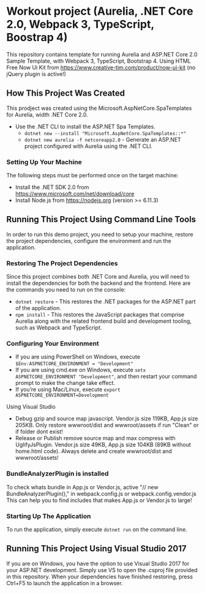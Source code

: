 # Workout project (Aurelia, .NET Core 2.0, Webpack 3, TypeScript, Boostrap 4)

This repository contains template for running Aurelia and ASP.NET Core 2.0 Sample Template, with Webpack 3, TypeScript, Bootstrap 4.
Using HTML Free Now Ui Kit from https://www.creative-tim.com/product/now-ui-kit (no jQuery plugin is active!)

## How This Project Was Created

This prodject was created using the Microsoft.AspNetCore.SpaTemplates for Aurelia, width .NET Core 2.0.
* Use the .NET CLI to install the ASP.NET Spa Templates. 
  * `dotnet new --install "Microsoft.AspNetCore.SpaTemplates::*"`
  * `dotnet new aurelia -f netcoreapp2.0` - Generate an ASP.NET project configured with Aurelia using the .NET CLI.

### Setting Up Your Machine

The following steps must be performed once on the target machine:

* Install the .NET SDK 2.0 from https://www.microsoft.com/net/download/core
* Install Node.js from https://nodejs.org (version >= 6.11.3)

## Running This Project Using Command Line Tools

In order to run this demo project, you need to setup your machine, restore the project dependencies, configure the environment and run the application.

###  Restoring The Project Dependencies

Since this project combines both .NET Core and Aurelia, you will need to install the dependencies for both the backend and the frontend. Here are the commands you need to run on the console:

* `dotnet restore` - This restores the .NET packages for the ASP.NET part of the application.
* `npm install` - This restores the JavaScript packages that comprise Aurelia along with the related frontend build and development tooling, such as Webpack and TypeScript.

### Configuring Your Environment

* If you are using PowerShell on Windows, execute `$Env:ASPNETCORE_ENVIRONMENT = "Development"`
* If you are using cmd.exe on Windows, execute `setx ASPNETCORE_ENVIRONMENT "Development"`, and then restart your command prompt to make the change take effect.
* If you’re using Mac/Linux, execute `export ASPNETCORE_ENVIRONMENT=Development`

Using Visual Studio
* Debug gzip and source map javascript. Vendor.js size 119KB, App.js size 205KB. Only restore wwwroot/dist and wwwroot/assets if run "Clean" or if folder dont exist!
* Release or Publish remove source map and max compress with UglifyJsPlugin. Vendor.js size 49KB, App.js size 104KB (89KB without home.html code). Always delete and create wwwroot/dist and wwwroot/assets!

### BundleAnalyzerPlugin is installed

To check whats bundle in App.js or Vendor.js, active "// new BundleAnalyzerPlugin()," in webpack.config.js or webpack.config.vendor.js
This can help you to find includes that makes App.js or Vendor.js to large!

### Starting Up The Application

To run the application, simply execute `dotnet run` on the command line.

## Running This Project Using Visual Studio 2017

If you are on Windows, you have the option to use Visual Studio 2017 for your ASP.NET development. Simply use VS to open the .csproj file provided in this repository. 
When your dependencies have finished restoring, press Ctrl+F5 to launch the application in a browser.
